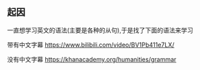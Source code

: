 ## 起因

一直想学习英文的语法(主要是各种的从句),于是找了下面的语法来学习


带有中文字幕
https://www.bilibili.com/video/BV1Pb411e7LX/


没有中文字幕
https://khanacademy.org/humanities/grammar